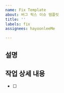 ```yaml
---
name: Fix Template
about: 버그 픽스 이슈 템플릿
title: ''
labels: fix
assignees: hayoonleeMe

---
```


## 설명
>
## 작업 상세 내용
- [ ]
